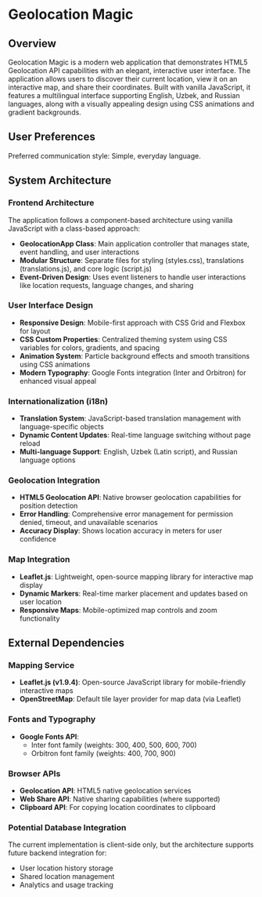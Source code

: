 # Geolocation Magic

## Overview

Geolocation Magic is a modern web application that demonstrates HTML5 Geolocation API capabilities with an elegant, interactive user interface. The application allows users to discover their current location, view it on an interactive map, and share their coordinates. Built with vanilla JavaScript, it features a multilingual interface supporting English, Uzbek, and Russian languages, along with a visually appealing design using CSS animations and gradient backgrounds.

## User Preferences

Preferred communication style: Simple, everyday language.

## System Architecture

### Frontend Architecture
The application follows a component-based architecture using vanilla JavaScript with a class-based approach:

- **GeolocationApp Class**: Main application controller that manages state, event handling, and user interactions
- **Modular Structure**: Separate files for styling (styles.css), translations (translations.js), and core logic (script.js)
- **Event-Driven Design**: Uses event listeners to handle user interactions like location requests, language changes, and sharing

### User Interface Design
- **Responsive Design**: Mobile-first approach with CSS Grid and Flexbox for layout
- **CSS Custom Properties**: Centralized theming system using CSS variables for colors, gradients, and spacing
- **Animation System**: Particle background effects and smooth transitions using CSS animations
- **Modern Typography**: Google Fonts integration (Inter and Orbitron) for enhanced visual appeal

### Internationalization (i18n)
- **Translation System**: JavaScript-based translation management with language-specific objects
- **Dynamic Content Updates**: Real-time language switching without page reload
- **Multi-language Support**: English, Uzbek (Latin script), and Russian language options

### Geolocation Integration
- **HTML5 Geolocation API**: Native browser geolocation capabilities for position detection
- **Error Handling**: Comprehensive error management for permission denied, timeout, and unavailable scenarios
- **Accuracy Display**: Shows location accuracy in meters for user confidence

### Map Integration
- **Leaflet.js**: Lightweight, open-source mapping library for interactive map display
- **Dynamic Markers**: Real-time marker placement and updates based on user location
- **Responsive Maps**: Mobile-optimized map controls and zoom functionality

## External Dependencies

### Mapping Service
- **Leaflet.js (v1.9.4)**: Open-source JavaScript library for mobile-friendly interactive maps
- **OpenStreetMap**: Default tile layer provider for map data (via Leaflet)

### Fonts and Typography
- **Google Fonts API**: 
  - Inter font family (weights: 300, 400, 500, 600, 700)
  - Orbitron font family (weights: 400, 700, 900)

### Browser APIs
- **Geolocation API**: HTML5 native geolocation services
- **Web Share API**: Native sharing capabilities (where supported)
- **Clipboard API**: For copying location coordinates to clipboard

### Potential Database Integration
The current implementation is client-side only, but the architecture supports future backend integration for:
- User location history storage
- Shared location management
- Analytics and usage tracking